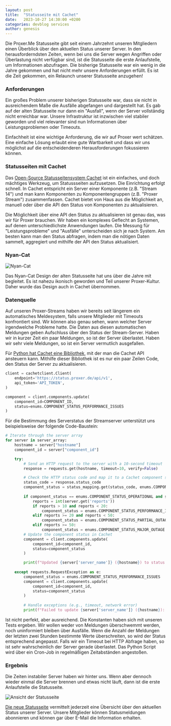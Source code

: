 ```yaml
---
layout: post
title:  "Statusseite mit Cachet"
date:   2023-10-27 14:30:00 +0200
categories: devblog services
author: genesis
---
```


Die Proxer.Me Statusseite gibt seit einem Jahrzehnt unseren Mitgliedern einen Überblick über den aktuellen Status unserer Server. In den herausforderndsten Zeiten, wenn bei uns die Server wegen Angriffen oder Überlastung nicht verfügbar sind, ist die Statusseite die erste Anlaufstelle, um Informationen abzufragen.
Die bisherige Statusseite war ein wenig in die Jahre gekommen und hat nicht mehr unsere Anforderungen erfüllt. Es ist die Zeit gekommen, ein Relaunch unserer Statusseite anzugehen! 

### Anforderungen

Ein großes Problem unserer bisherigen Statusseite war, dass sie nicht in ausreichendem Maße die Ausfälle abgefangen und dargestellt hat. Es gab auf der alten Statusseite nur dann ein "Ausfall", wenn der Server vollständig nicht erreichbar war. Unsere Infrastruktur ist inzwischen viel stabiler geworden und viel relevanter sind nun Informationen über Leistungsproblemen oder Timeouts. 

Einfachheit ist eine wichtige Anforderung, die wir auf Proxer wert schätzen. Eine einfache Lösung erlaubt eine gute Wartbarkeit und dass wir uns möglichst auf die entscheidenderen Herausforderungen fokussieren können.

### Statusseiten mit Cachet

Das [Open-Source Statusseitensystem Cachet](https://github.com/cachethq/cachet) ist ein einfaches, und doch mächtiges Werkzeug, um Statussseiten aufzusetzen. Die Einrichtung erfolgt schnell. In Cachet entspricht ein Server einer Komponente (z.B. "Stream 14") und man kann Komponenten zu Komponentengruppen (z.B. "Proxer Stream") zusammenfassen. Cachet bietet von Haus aus die Möglichkeit an, manuell oder über die API den Status von Komponenten zu aktualisieren.

Die Möglichkeit über eine API den Status zu aktualisieren ist genau das, was wir für Proxer brauchen. Wir haben ein komplexes Geflecht an Systemen, auf denen unterschiedlichste Anwendungen laufen. Die Messung für "Leistungsprobleme" und "Ausfälle" unterscheiden sich je nach System. Am besten kann man den Status abfragen, indem man die nötigen Daten sammelt, aggregiert und mithilfe der API den Status aktualisiert.

### Nyan-Cat

<img src="https://cdn.proxer.me/f/ATxbbMu0" alt="Nyan-Cat" />

Das Nyan-Cat Design der alten Statusseite hat uns über die Jahre mit begleitet. Es ist nahezu ikonisch geworden und Teil unserer Proxer-Kultur. Daher wurde das Design auch in Cachet übernommen.

### Datenquelle

Auf unseren Proxer-Streams haben wir bereits seit längerem ein automatisches Meldesystem, falls unsere Mitglieder mit Timeouts konfrontiert sind. Wir können also genau sehen, wann welcher Server irgendwelche Probleme hatte.
Die Daten aus diesen automatischen Meldungen geben Aufschluss über den Status der Stream-Server. Haben wir in kurzer Zeit ein paar Meldungen, so ist der Server überlastet. Haben wir sehr viele Meldungen, so ist ein Server vermutlich ausgefallen.

Für [Python hat Cachet eine Bibliothek](https://pypi.org/project/cachet-client/), mit der man die Cachet API ansteuern kann. Mithilfe dieser Bibliothek ist es nur ein paar Zeilen Code, den Status der Server zu aktualisieren. 

```python
client = cachetclient.Client(
    endpoint='https://status.proxer.de/api/v1',
    api_token='API_TOKEN',
)

component = client.components.update(
    component_id=COMPONENT_ID,
    status=enums.COMPONENT_STATUS_PERFORMANCE_ISSUES
)
```

Für die Bestimmung des Serverstatus der Streamserver unterstützt uns beispielsweise der folgende Code-Baustein:
```python
# Iterate through the server array
for server in server_array:
    hostname = server["hostname"]
    component_id = server["component_id"]

    try:
        # Send an HTTP request to the server with a 10-second timeout
        response = requests.get(hostname, timeout=10, verify=False)

        # Check the HTTP status code and map it to a Cachet component status
        status_code = response.status_code
        component_status = status_mapping.get(status_code, enums.COMPONENT_STATUS_MAJOR_OUTAGE)
        
        if component_status == enums.COMPONENT_STATUS_OPERATIONAL and server.get('reports'):
            reports = int(server.get('reports'))
            if reports > 10 and reports < 20:
                component_status = enums.COMPONENT_STATUS_PERFORMANCE_ISSUES
            elif reports >= 20 and reports < 50:
                component_status = enums.COMPONENT_STATUS_PARTIAL_OUTAGE
            elif reports >= 50:
                component_status = enums.COMPONENT_STATUS_MAJOR_OUTAGE
        # Update the component status in Cachet
        component = client.components.update(
            component_id=component_id,
            status=component_status
        )

        print(f"Updated {server['server_name']} ({hostname}) to status: {component_status}")
    
    except requests.RequestException as e:
        component_status = enums.COMPONENT_STATUS_PERFORMANCE_ISSUES
        component = client.components.update(
            component_id=component_id,
            status=component_status
        )
        
        # Handle exceptions (e.g., timeout, network error)
        print(f"Failed to update {server['server_name']} ({hostname}): {str(e)}")
```

Ist nicht perfekt, aber ausreichend. Die Konstanten haben sich mit unseren Tests ergeben. Wir wollen weder von Meldungen überschwemmt werden, noch uninformiert bleiben über Ausfälle. Wenn die Anzahl der Meldungen der letzten zwei Stunden bestimmte Werte überschreiten, so wird der Status entsprechend angepasst. Falls wir ein Timeout bei HTTP Abfrage haben, so ist sehr wahrscheinlich der Server gerade überlastet. Das Python Script wird über ein Cron-Job in regelmäßigen Zeitabständen angestoßen.

### Ergebnis

Die Zeiten instabiler Server haben wir hinter uns. Wenn aber dennoch wieder einmal die Server brennen und etwas nicht läuft, dann ist die erste Anlaufstelle die Statusseite. 

<img src="https://cdn.proxer.me/f/wmgKXFqk" alt="Ansicht der Statusseite" />

[Die neue Statusseite](https://status.proxer.me) vermittelt jederzeit eine Übersicht über den aktuellen Status unserer Server. Unsere Mitglieder können Statusmeldungen abonnieren und können gar über E-Mail die Information erhalten.
